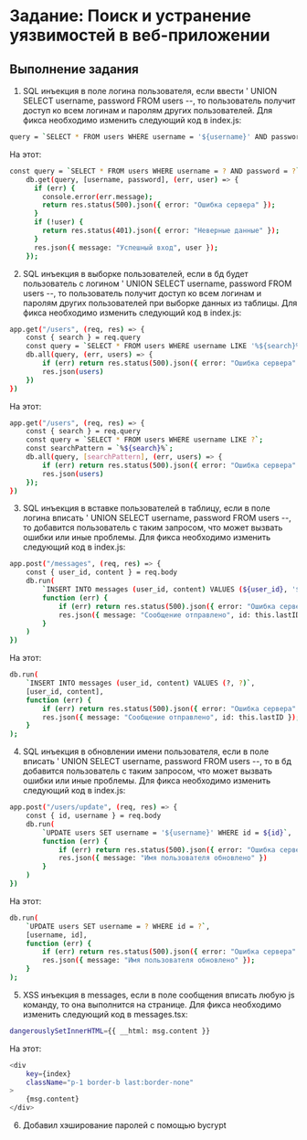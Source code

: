 # Задание: Поиск и устранение уязвимостей в веб-приложении

## Выполнение задания

1. SQL инъекция в поле логина пользователя, если ввести ' UNION SELECT username, password FROM users --, то пользователь получит доступ ко всем логинам и паролям других пользователей.
Для фикса необходимо изменить следующий код в index.js:
```bash
query = `SELECT * FROM users WHERE username = '${username}' AND password = '${password}'`
```
На этот:
```bash
const query = `SELECT * FROM users WHERE username = ? AND password = ?`;
    db.get(query, [username, password], (err, user) => {
      if (err) {
        console.error(err.message);
        return res.status(500).json({ error: "Ошибка сервера" });
      }
      if (!user) {
        return res.status(401).json({ error: "Неверные данные" });
      }
      res.json({ message: "Успешный вход", user });
    });
```
2. SQL инъекция в выборке пользователей, если в бд будет пользователь с логином ' UNION SELECT username, password FROM users --, то пользователь получит доступ ко всем логинам и паролям других пользователей при выборке данных из таблицы.
Для фикса необходимо изменить следующий код в index.js:
```bash
app.get("/users", (req, res) => {
    const { search } = req.query
    const query = `SELECT * FROM users WHERE username LIKE '%${search}%'`
    db.all(query, (err, users) => {
        if (err) return res.status(500).json({ error: "Ошибка сервера" })
        res.json(users)
    })
})
```
На этот:
```bash
app.get("/users", (req, res) => {
    const { search } = req.query
    const query = `SELECT * FROM users WHERE username LIKE ?`;
    const searchPattern = `%${search}%`;
    db.all(query, [searchPattern], (err, users) => { 
        if (err) return res.status(500).json({ error: "Ошибка сервера" })
        res.json(users) 
    });
})
```
3. SQL инъекция в вставке пользователей в таблицу, если в поле логина вписать ' UNION SELECT username, password FROM users --, то добавится пользователь с таким запросом, что может вызвать ошибки или иные проблемы.
Для фикса необходимо изменить следующий код в index.js:
```bash
app.post("/messages", (req, res) => {
    const { user_id, content } = req.body
    db.run(
        `INSERT INTO messages (user_id, content) VALUES (${user_id}, '${content}')`,
        function (err) {
            if (err) return res.status(500).json({ error: "Ошибка сервера" })
            res.json({ message: "Сообщение отправлено", id: this.lastID })
        }
    )
})
```
На этот:
```bash
db.run(
    `INSERT INTO messages (user_id, content) VALUES (?, ?)`,
    [user_id, content],
    function (err) {
        if (err) return res.status(500).json({ error: "Ошибка сервера" });
        res.json({ message: "Сообщение отправлено", id: this.lastID });
    }
);

```

4. SQL инъекция в обновлении имени пользователя, если в поле вписать ' UNION SELECT username, password FROM users --, то в бд добавится пользователь с таким запросом, что может вызвать ошибки или иные проблемы.
Для фикса необходимо изменить следующий код в index.js:
```bash
app.post("/users/update", (req, res) => {
    const { id, username } = req.body
    db.run(
        `UPDATE users SET username = '${username}' WHERE id = ${id}`,
        function (err) {
            if (err) return res.status(500).json({ error: "Ошибка сервера" })
            res.json({ message: "Имя пользователя обновлено" })
        }
    )
})
```
На этот:
```bash
db.run(
    `UPDATE users SET username = ? WHERE id = ?`,
    [username, id],
    function (err) {
        if (err) return res.status(500).json({ error: "Ошибка сервера" });
        res.json({ message: "Имя пользователя обновлено" });
    }
);
```

5. XSS инъекция в messages, если в поле сообщения вписать любую js команду, то она выполнится на странице.
Для фикса необходимо изменить следующий код в messages.tsx:
```bash
dangerouslySetInnerHTML={{ __html: msg.content }}
```
На этот:
```bash
<div
    key={index}
    className="p-1 border-b last:border-none"
>
    {msg.content}
</div>
```

6. Добавил хэширование паролей с помощью bycrypt
